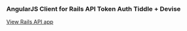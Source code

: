 ### AngularJS Client for Rails API Token Auth Tiddle + Devise

[View Rails API app](https://github.com/zulhfreelancer/api_token_auth_tiddle)
